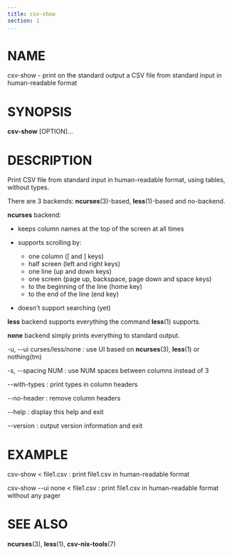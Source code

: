 ```yaml
---
title: csv-show
section: 1
...
```


# NAME #

csv-show - print on the standard output a CSV file from standard input in human-readable format

# SYNOPSIS #

**csv-show** [OPTION]...

# DESCRIPTION #

Print CSV file from standard input in human-readable format, using tables, without types.

There are 3 backends: **ncurses**(3)-based, **less**(1)-based and no-backend.

**ncurses** backend:

- keeps column names at the top of the screen at all times

- supports scrolling by:
    - one column ([ and ] keys)
    - half screen (left and right keys)
    - one line (up and down keys)
    - one screen (page up, backspace, page down and space keys)
    - to the beginning of the line (home key)
    - to the end of the line (end key)

- doesn't support searching (yet)

**less** backend supports everything the command **less**(1) supports.

**none** backend simply prints everything to standard output.

-u, --ui curses/less/none
:   use UI based on **ncurses**(3), **less**(1) or nothing(tm)

-s, --spacing NUM
:   use NUM spaces between columns instead of 3

--with-types
:   print types in column headers

--no-header
:   remove column headers

--help
:   display this help and exit

--version
:   output version information and exit

# EXAMPLE #

csv-show < file1.csv
:   print file1.csv in human-readable format

csv-show --ui none < file1.csv
:   print file1.csv in human-readable format without any pager

# SEE ALSO #

**ncurses**(3), **less**(1), **csv-nix-tools**(7)
